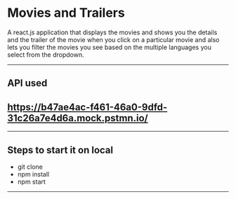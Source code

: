 # Movies and Trailers

A react.js application that displays the movies and shows you the details and the trailer of the movie when you click on a particular movie and also lets you filter the movies you see based on the multiple languages you select from the dropdown.

---

## API used

## https://b47ae4ac-f461-46a0-9dfd-31c26a7e4d6a.mock.pstmn.io/

---

## Steps to start it on local

- git clone
- npm install
- npm start

---
